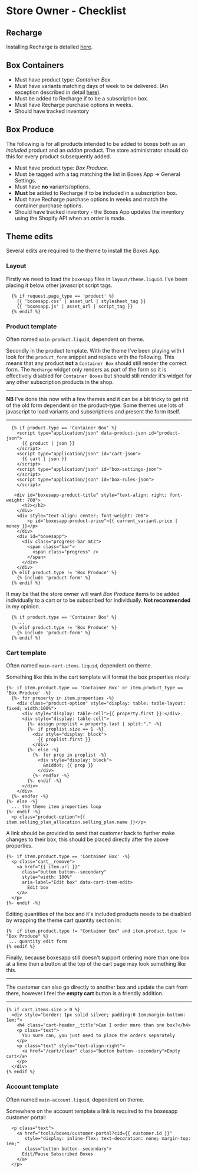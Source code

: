 # Store Owner - Checklist

## Recharge

Installing Recharge is detailed [here](owner-recharge).

## Box Containers

* Must have product type: *Container Box*.
* Must have variants matching days of week to be delivered. (An exception described in detail [here](/owner)).
* Must be added to Recharge if to be a subscription box.
* Must have Recharge purchase options in weeks.
* Should have tracked inventory

## Box Produce

The following is for all products intended to be added to boxes both as an
*included* product and an *addon* product. The store administrator should do
this for every product subsequently added.

* Must have product type: *Box Produce*.
* Must be tagged with a tag matching the list in Boxes App -> General Settings.
* Must have **no** variants/options.
* **Must** be added to Recharge if to be included in a subscription box.
* Must have Recharge purchase options in weeks and match the container purchase options.
* Should have tracked inventory - the Boxes App updates the inventory using the Shopify API when an order is made.

## Theme edits

Several edits are required to the theme to install the Boxes App.

### Layout

Firstly we need to load the `boxesapp` files in `layout/theme.liquid`. I've
been placing it below other javascript script tags.

```django
  {% if request.page_type == 'product' %}
    {{ 'boxesapp.css' | asset_url | stylesheet_tag }}
    {{ 'boxesapp.js' | asset_url | script_tag }}
  {% endif %}
```

### Product template

Often named `main-product.liquid`, dependent on theme.

Secondly in the product template. With the theme I've been playing with I look
for the `product_form` snippet and replace with the following. This means that
any product **not** a `Container Box` should still render the correct form. The
`Recharge` widget only renders as part of the form so it is effectively
disabled for `Container Boxes` but should still render it's widget for any
other subscription products in the shop.

----

**NB** I've done this now with a few themes and it can be a bit tricky to get rid of
the old form dependent on the product-type. Some themes use lots of javascript
to load variants and subscriptions and present the form itself.

----

```django
  {% if product.type == 'Container Box' %}
    <script type="application/json" data-product-json id="product-json">
      {{ product | json }}
    </script>
    <script type="application/json" id="cart-json">
      {{ cart | json }}
    </script>
    <script type="application/json" id="box-settings-json">
    </script>
    <script type="application/json" id="box-rules-json">
    </script>

   <div id="boxesapp-product-title" style="text-align: right; font-weight: 700">
      <h2></h2>
    </div>
    <div style="text-align: center; font-weight: 700">
        <p id="boxesapp-product-price">{{ current_variant.price | money }}</p>
    </div>
    <div id="boxesapp">
      <div class="progress-bar mt2">
        <span class="bar">
          <span class="progress" />
        </span>
      </div>
    </div>
  {% elif product.type != 'Box Produce' %}
    {% include 'product-form' %}
  {% endif %}
```

It may be that the store owner will want *Box Produce* items to be added
individually to a cart or to be subscribed for individually. **Not recommended** in my opinion.

```django
  {% if product.type == 'Container Box' %}
    ...
  {% elif product.type != 'Box Produce' %}
    {% include 'product-form' %}
  {% endif %}
```

### Cart template

Often named `main-cart-items.liquid`, dependent on theme.

Something like this in the cart template will format the box properties nicely:

```django
{%- if item.product.type == 'Container Box' or item.product_type == 'Box Produce' -%}
  {%- for property in item.properties -%}
    <div class="product-option" style="display: table; table-layout: fixed; width:100%">
      <div style="display: table-cell">{{ property.first }}:</div>
      <div style="display: table-cell">
        {%- assign proplist = property.last | split:"," -%}
        {%- if proplist.size == 1 -%}
          <div style="display: block">
            {{ proplist.first }}
          </div>
        {%- else -%}
          {%- for prop in proplist -%}
            <div style="display: block">
              &middot; {{ prop }}
            </div>
          {%- endfor -%}
        {%- endif -%}
      </div>
    </div>
  {%- endfor -%}
{%- else -%}
  ... the theme item properties loop
{%- endif -%}
  <p class="product-option">{{ item.selling_plan_allocation.selling_plan.name }}</p>
```

A link should be provided to send that customer back to further make changes to
their box, this should be placed directly after the above properties.

```django
{%- if item.product.type == 'Container Box' -%}
  <p class="cart__remove">
    <a href="{{ item.url }}"
      class="button button--secondary"
      style="width: 100%"
      aria-label="Edit box" data-cart-item-edit>
        Edit box
    </a>
  </p>
{%- endif -%}
```

Editing quantities of the box and it's included products needs to be disabled
by wrapping the theme cart quantity section in:

```django
{%  if item.product.type != "Container Box" and item.product.type != "Box Produce" %}
 ... quantity edit form
{% endif %}
```

Finally, because boxesapp still doesn't support ordering more than one box at a
time then a button at the top of the cart page may look something like this.

---

The customer can also go directly to another box and update the cart from
there, however I feel the **empty cart** button is a friendly addition.

---

```django
{% if cart.items.size > 0 %}
  <div style="border: 1px solid silver; padding:0 1em;margin-bottom: 1em;">
    <h4 class="cart-header__title">Can I order more than one box?</h4>
    <p class="text">
      You sure can, you just need to place the orders separately
    </p>
    <p class="text" style="text-align:right">
      <a href="/cart/clear" class="button button--secondary">Empty cart</a>
    </p>
  </div>
{% endif %}
```

### Account template

Often named `main-account.liquid`, dependent on theme.

Somewhere on the account template a link is required to the boxesapp customer portal:

```django
  <p class="text">
    <a href="tools/boxes/customer-portal?cid={{ customer.id }}"
       style="display: inline-flex; text-decoration: none; margin-top: 1em;"
       class="button button--secondary">
      Edit/Pause Subscribed Boxes
    </a>
  </p>
```


